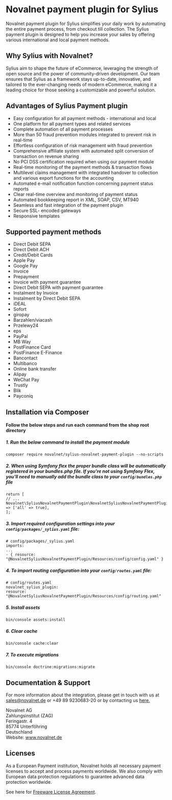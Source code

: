 # Novalnet payment plugin for Sylius

Novalnet payment plugin for Sylius simplifies your daily work by automating the entire payment process, from checkout till collection. The Sylius payment plugin is designed to help you increase your sales by offering various international and local payment methods.

## Why Sylius with Novalnet? 

Sylius aim to shape the future of eCommerce, leveraging the strength of open source and the power of community-driven development. Our team ensures that Sylius as a framework stays up-to-date, innovative, and tailored to the ever-changing needs of modern eCommerce, making it a leading choice for those seeking a customizable and powerful solution. 

## Advantages of Sylius Payment plugin
- Easy configuration for all payment methods - international and local
- One platform for all payment types and related services
- Complete automation of all payment processes
- More than 50 fraud prevention modules integrated to prevent risk in real-time
- Effortless configuration of risk management with fraud prevention
- Comprehensive affiliate system with automated split conversion of transaction on revenue sharing
- No PCI DSS certification required when using our payment module
- Real-time monitoring of the payment methods & transaction flows 
- Multilevel claims management with integrated handover to collection and various export functions for the accounting
- Automated e-mail notification function concerning payment status reports
- Clear real-time overview and monitoring of payment status
- Automated bookkeeping report in XML, SOAP, CSV, MT940
- Seamless and fast integration of the payment plugin
- Secure SSL- encoded gateways
- Responsive templates

## Supported payment methods

- Direct Debit SEPA
- Direct Debit ACH
- Credit/Debit Cards
- Apple Pay
- Google Pay
- Invoice
- Prepayment
- Invoice with payment guarantee
- Direct Debit SEPA with payment guarantee
- Instalment by Invoice
- Instalment by Direct Debit SEPA
- iDEAL
- Sofort
- giropay
- Barzahlen/viacash
- Przelewy24
- eps
- PayPal
- MB Way
- PostFinance Card
- PostFinance E-Finance
- Bancontact
- Multibanco
- Online bank transfer
- Alipay
- WeChat Pay
- Trustly
- Blik
- Payconiq

## Installation via Composer

#### Follow the below steps and run each command from the shop root directory
 ##### 1. Run the below command to install the payment module
 ```
 composer require novalnet/sylius-novalnet-payment-plugin --no-scripts
 ```
##### 2. When using Symfony flex the proper bundle class will be automatically registered in your bundles.php file. If you're not using Symfony Flex, you'll need to manually add the bundle class to your `config/bundles.php` file
 ```
 return [
// ...
Novalnet\SyliusNovalnetPaymentPlugin\NovalnetSyliusNovalnetPaymentPlugin::class => ['all' => true],
];
 ```
##### 3. Import required configuration settings into your `config/packages/_sylius.yaml` file:
 ```
 # config/packages/_sylius.yaml
imports:
...
- { resource: "@NovalnetSyliusNovalnetPaymentPlugin/Resources/config/config.yaml" }
 ```
##### 4. To import routing configuration into your `config/routes.yaml` file:
 ```
 # config/routes.yaml
novalnet_sylius_plugin:
resource: "@NovalnetSyliusNovalnetPaymentPlugin/Resources/config/routing.yaml"
 ```
##### 5. Install assets
 ```
bin/console assets:install
 ```
##### 6. Clear cache
 ```
bin/console cache:clear
 ```
##### 7. To execute migrations
 ```
bin/console doctrine:migrations:migrate
 ```

## Documentation & Support
For more information about the integration, please get in touch with us at sales@novalnet.de or +49 89 9230683-20 or by contacting us <a href="https://www.novalnet.de/kontakt/sales"> here.</a>

Novalnet AG<br>
Zahlungsinstitut (ZAG)<br>
Feringastr. 4<br>
85774 Unterföhring<br>
Deutschland<br>
Website: <a href= "https://www.novalnet.de/"> www.novalnet.de </a>

## Licenses

As a European Payment institution, Novalnet holds all necessary payment licenses to accept and process payments worldwide. We also comply with European data protection regulations to guarantee advanced data protection worldwide.  

See here for [Freeware License Agreement](https://www.novalnet.com/payment-plugins-free-license/).
